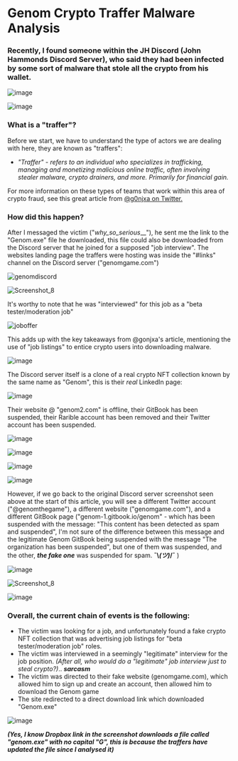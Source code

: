 # Genom Crypto Traffer Malware Analysis

### Recently, I found someone within the JH Discord (John Hammonds Discord Server), who said they had been infected by some sort of malware that stole all the crypto from his wallet.

![image](https://github.com/user-attachments/assets/a7153624-7b9d-46de-b717-09286c32f4dc)

![image](https://github.com/user-attachments/assets/f6e2e39e-21fa-4ada-8d69-9206ef19ec3d)

### What is a "traffer"?

Before we start, we have to understand the type of actors we are dealing with here, they are known as "traffers":

- *"Traffer" - refers to an individual who specializes in trafficking, managing and monetizing malicious online traffic, often involving stealer malware, crypto drainers, and more. Primarily for financial gain.*

For more information on these types of teams that work within this area of crypto fraud, see this great article from [@g0njxa on Twitter.](https://trac-labs.com/hearts-stolen-wallets-emptied-insights-into-cryptolove-traffers-team-3f65e84ccebe)

### How did this happen?

After I messaged the victim ("_why_so_serious___"), he sent me the link to the "Genom.exe" file he downloaded, this file could also be downloaded from the Discord server that he joined for a supposed "job interview". The websites landing page the traffers were hosting was inside the "#links" channel on the Discord server ("genomgame.com")

![genomdiscord](https://github.com/user-attachments/assets/2ddf518c-2a68-4e94-a9c1-069081089566)

![Screenshot_8](https://github.com/user-attachments/assets/9051d7f2-743b-4b12-89bb-f01945f50e7c)

It's worthy to note that he was "interviewed" for this job as a "beta tester/moderation job"

![joboffer](https://github.com/user-attachments/assets/93d66661-f9c8-4e34-b244-b7560043de0a)

This adds up with the key takeaways from @gonjxa's article, mentioning the use of "job listings" to entice crypto users into downloading malware.

![image](https://github.com/user-attachments/assets/a60ca456-a5a3-411a-9bff-658e6c587d57)

The Discord server itself is a clone of a real crypto NFT collection known by the same name as "Genom", this is their *real* LinkedIn page:

![image](https://github.com/user-attachments/assets/c4ae1164-bb48-462d-bf87-ef03f9fd63ae)

Their website @ "genom2.com" is offline, their GitBook has been suspended, their Rarible account has been removed and their Twitter account has been suspended.

![image](https://github.com/user-attachments/assets/3ed1513d-628f-447d-a537-4ea0ab90d2a1)

![image](https://github.com/user-attachments/assets/d5dfa34d-5a47-44ec-97ae-b3375ecb1cd2)

![image](https://github.com/user-attachments/assets/4a1c9699-a3f1-47ec-9e52-41a904616e42)

![image](https://github.com/user-attachments/assets/a14cbfae-a04e-4e6f-8772-140e821f5192)

However, if we go back to the original Discord server screenshot seen above at the start of this article, you will see a different Twitter account ("@genomthegame"), a different website ("genomgame.com"), and a different GitBook page ("genom-1.gitbook.io/genom" - which has been suspended with the message: "This content has been detected as spam and suspended", I'm not sure of the difference between this message and the legitimate Genom GitBook being suspended with the message "The organization has been suspended", but one of them was suspended, and the other, ***the fake one*** was suspended for spam. **¯\\___(ツ)___/¯** )

![image](https://github.com/user-attachments/assets/f9313e97-bd89-46d2-86f6-e17cc7574783)

![Screenshot_8](https://github.com/user-attachments/assets/9051d7f2-743b-4b12-89bb-f01945f50e7c)

![image](https://github.com/user-attachments/assets/1b4b7af3-e879-4786-9686-8a3287aaa10c)

### Overall, the current chain of events is the following:

- The victim was looking for a job, and unfortunately found a fake crypto NFT collection that was advertising job listings for "beta tester/moderation job" roles.
- The victim was interviewed in a seemingly "legitimate" interview for the job position. *(After all, who would do a "legitimate" job interview just to steal crypto?)*.. ***sarcasm***
- The victim was directed to their fake website (genomgame.com), which allowed him to sign up and create an account, then allowed him to download the Genom game
- The site redirected to a direct download link which downloaded "Genom.exe"

![image](https://github.com/user-attachments/assets/019db15a-6a90-4cec-b717-7fd708999aa9)

***(Yes, I know Dropbox link in the screenshot downloads a file called "genom.exe" with no capital "G", this is because the traffers have updated the file since I analysed it)***


